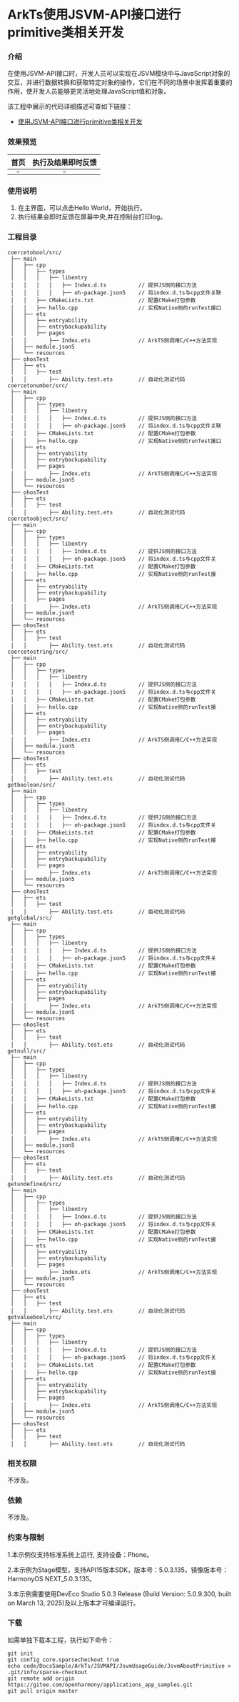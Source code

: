 # ArkTs使用JSVM-API接口进行primitive类相关开发

### 介绍

在使用JSVM-API接口时，开发人员可以实现在JSVM模块中与JavaScript对象的交互，并进行数据转换和获取特定对象的操作，它们在不同的场景中发挥着重要的作用，使开发人员能够更灵活地处理JavaScript值和对象。

该工程中展示的代码详细描述可查如下链接：

- [使用JSVM-API接口进行primitive类相关开发](https://docs.openharmony.cn/pages/v5.0/zh-cn/application-dev/napi/use-jsvm-about-primitive.md)

### 效果预览

|                                  首页                                  |                           执行及结果即时反馈                           |
| :--------------------------------------------------------------------: | :--------------------------------------------------------------------: |
| <img src="./screenshots/JsvmAboutPrimitive_1.png" style="zoom:33%;" /> | <img src="./screenshots/JsvmAboutPrimitive_2.png" style="zoom:33%;" /> |

### 使用说明

1. 在主界面，可以点击Hello World，开始执行。
2. 执行结果会即时反馈在屏幕中央,并在控制台打印log。

### 工程目录

```
coercetobool/src/
 ├── main
 │   ├── cpp
 │   │   ├── types
 │   │   │   ├── libentry
 │   │   │   │   ├── Index.d.ts          // 提供JS侧的接口方法
 │   │   │   │   ├── oh-package.json5 	 // 将index.d.ts与cpp文件关联
 │   │   ├── CMakeLists.txt              // 配置CMake打包参数
 │   │   ├── hello.cpp                   // 实现Native侧的runTest接口
 │   ├── ets
 │   │   ├── entryability
 │   │   ├── entrybackupability
 │   │   ├── pages
 │   │       ├── Index.ets               // ArkTS侧调用C/C++方法实现
 │   ├── module.json5
 │   └── resources
 ├── ohosTest
 │   ├── ets
 │   │   ├── test
 │   │       ├── Ability.test.ets        // 自动化测试代码
coercetonumber/src/
 ├── main
 │   ├── cpp
 │   │   ├── types
 │   │   │   ├── libentry
 │   │   │   │   ├── Index.d.ts          // 提供JS侧的接口方法
 │   │   │   │   ├── oh-package.json5 	 // 将index.d.ts与cpp文件关联
 │   │   ├── CMakeLists.txt              // 配置CMake打包参数
 │   │   ├── hello.cpp                   // 实现Native侧的runTest接口
 │   ├── ets
 │   │   ├── entryability
 │   │   ├── entrybackupability
 │   │   ├── pages
 │   │       ├── Index.ets               // ArkTS侧调用C/C++方法实现
 │   ├── module.json5
 │   └── resources
 ├── ohosTest
 │   ├── ets
 │   │   ├── test
 │   │       ├── Ability.test.ets        // 自动化测试代码
coercetoobject/src/
 ├── main
 │   ├── cpp
 │   │   ├── types
 │   │   │   ├── libentry
 │   │   │   │   ├── Index.d.ts          // 提供JS侧的接口方法
 │   │   │   │   ├── oh-package.json5 	 // 将index.d.ts与cpp文件关
 │   │   ├── CMakeLists.txt              // 配置CMake打包参数
 │   │   ├── hello.cpp                   // 实现Native侧的runTest接
 │   ├── ets
 │   │   ├── entryability
 │   │   ├── entrybackupability
 │   │   ├── pages
 │   │       ├── Index.ets               // ArkTS侧调用C/C++方法实现
 │   ├── module.json5
 │   └── resources
 ├── ohosTest
 │   ├── ets
 │   │   ├── test
 │   │       ├── Ability.test.ets        // 自动化测试代码
coercetostring/src/
 ├── main
 │   ├── cpp
 │   │   ├── types
 │   │   │   ├── libentry
 │   │   │   │   ├── Index.d.ts          // 提供JS侧的接口方法
 │   │   │   │   ├── oh-package.json5 	 // 将index.d.ts与cpp文件关
 │   │   ├── CMakeLists.txt              // 配置CMake打包参数
 │   │   ├── hello.cpp                   // 实现Native侧的runTest接
 │   ├── ets
 │   │   ├── entryability
 │   │   ├── entrybackupability
 │   │   ├── pages
 │   │       ├── Index.ets               // ArkTS侧调用C/C++方法实现
 │   ├── module.json5
 │   └── resources
 ├── ohosTest
 │   ├── ets
 │   │   ├── test
 │   │       ├── Ability.test.ets        // 自动化测试代码
getboolean/src/
 ├── main
 │   ├── cpp
 │   │   ├── types
 │   │   │   ├── libentry
 │   │   │   │   ├── Index.d.ts          // 提供JS侧的接口方法
 │   │   │   │   ├── oh-package.json5 	 // 将index.d.ts与cpp文件关
 │   │   ├── CMakeLists.txt              // 配置CMake打包参数
 │   │   ├── hello.cpp                   // 实现Native侧的runTest接
 │   ├── ets
 │   │   ├── entryability
 │   │   ├── entrybackupability
 │   │   ├── pages
 │   │       ├── Index.ets               // ArkTS侧调用C/C++方法实现
 │   ├── module.json5
 │   └── resources
 ├── ohosTest
 │   ├── ets
 │   │   ├── test
 │   │       ├── Ability.test.ets        // 自动化测试代码
getglobal/src/
 ├── main
 │   ├── cpp
 │   │   ├── types
 │   │   │   ├── libentry
 │   │   │   │   ├── Index.d.ts          // 提供JS侧的接口方法
 │   │   │   │   ├── oh-package.json5 	 // 将index.d.ts与cpp文件关
 │   │   ├── CMakeLists.txt              // 配置CMake打包参数
 │   │   ├── hello.cpp                   // 实现Native侧的runTest接
 │   ├── ets
 │   │   ├── entryability
 │   │   ├── entrybackupability
 │   │   ├── pages
 │   │       ├── Index.ets               // ArkTS侧调用C/C++方法实现
 │   ├── module.json5
 │   └── resources
 ├── ohosTest
 │   ├── ets
 │   │   ├── test
 │   │       ├── Ability.test.ets        // 自动化测试代码
getnull/src/
 ├── main
 │   ├── cpp
 │   │   ├── types
 │   │   │   ├── libentry
 │   │   │   │   ├── Index.d.ts          // 提供JS侧的接口方法
 │   │   │   │   ├── oh-package.json5 	 // 将index.d.ts与cpp文件关
 │   │   ├── CMakeLists.txt              // 配置CMake打包参数
 │   │   ├── hello.cpp                   // 实现Native侧的runTest接
 │   ├── ets
 │   │   ├── entryability
 │   │   ├── entrybackupability
 │   │   ├── pages
 │   │       ├── Index.ets               // ArkTS侧调用C/C++方法实现
 │   ├── module.json5
 │   └── resources
 ├── ohosTest
 │   ├── ets
 │   │   ├── test
 │   │       ├── Ability.test.ets        // 自动化测试代码
getundefined/src/
 ├── main
 │   ├── cpp
 │   │   ├── types
 │   │   │   ├── libentry
 │   │   │   │   ├── Index.d.ts          // 提供JS侧的接口方法
 │   │   │   │   ├── oh-package.json5 	 // 将index.d.ts与cpp文件关
 │   │   ├── CMakeLists.txt              // 配置CMake打包参数
 │   │   ├── hello.cpp                   // 实现Native侧的runTest接
 │   ├── ets
 │   │   ├── entryability
 │   │   ├── entrybackupability
 │   │   ├── pages
 │   │       ├── Index.ets               // ArkTS侧调用C/C++方法实现
 │   ├── module.json5
 │   └── resources
 ├── ohosTest
 │   ├── ets
 │   │   ├── test
 │   │       ├── Ability.test.ets        // 自动化测试代码
getvaluebool/src/
 ├── main
 │   ├── cpp
 │   │   ├── types
 │   │   │   ├── libentry
 │   │   │   │   ├── Index.d.ts          // 提供JS侧的接口方法
 │   │   │   │   ├── oh-package.json5 	 // 将index.d.ts与cpp文件关
 │   │   ├── CMakeLists.txt              // 配置CMake打包参数
 │   │   ├── hello.cpp                   // 实现Native侧的runTest接
 │   ├── ets
 │   │   ├── entryability
 │   │   ├── entrybackupability
 │   │   ├── pages
 │   │       ├── Index.ets               // ArkTS侧调用C/C++方法实现
 │   ├── module.json5
 │   └── resources
 ├── ohosTest
 │   ├── ets
 │   │   ├── test
 │   │       ├── Ability.test.ets        // 自动化测试代码
```

### 相关权限

不涉及。

### 依赖

不涉及。

### 约束与限制

1.本示例仅支持标准系统上运行, 支持设备：Phone。

2.本示例为Stage模型，支持API15版本SDK，版本号：5.0.3.135，镜像版本号：HarmonyOS NEXT_5.0.3.135。

3.本示例需要使用DevEco Studio 5.0.3 Release (Build Version: 5.0.9.300, built on March 13, 2025)及以上版本才可编译运行。

### 下载

如需单独下载本工程，执行如下命令：

```
git init
git config core.sparsecheckout true
echo code/DocsSample/ArkTs/JSVMAPI/JsvmUsageGuide/JsvmAboutPrimitive > .git/info/sparse-checkout
git remote add origin https://gitee.com/openharmony/applications_app_samples.git
git pull origin master
```
